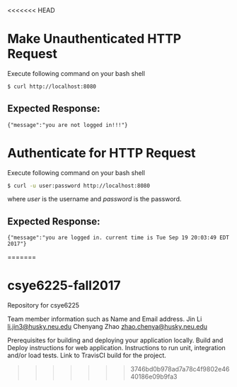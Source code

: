 <<<<<<< HEAD
# Make Unauthenticated HTTP Request

Execute following command on your bash shell
``` bash
$ curl http://localhost:8080
```

## Expected Response:
```
{"message":"you are not logged in!!!"}
```

# Authenticate for HTTP Request

Execute following command on your bash shell
``` bash
$ curl -u user:password http://localhost:8080
```

where *user* is the username and *password* is the password.

## Expected Response:
 ```
 {"message":"you are logged in. current time is Tue Sep 19 20:03:49 EDT 2017"}
 ```
=======
# csye6225-fall2017
Repository for csye6225

Team member information such as Name and Email address.
Jin Li  li.jin3@husky.neu.edu
Chenyang Zhao zhao.chenya@husky.neu.edu

Prerequisites for building and deploying your application locally.
Build and Deploy instructions for web application.
Instructions to run unit, integration and/or load tests.
Link to TravisCI build for the project.
>>>>>>> 3746bd0b978ad7a78c4f9802e4640186e09b9fa3
